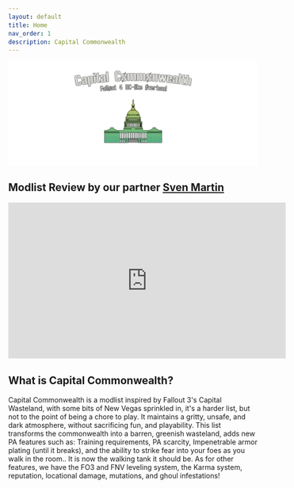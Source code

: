 ```yaml
---
layout: default
title: Home
nav_order: 1
description: Capital Commonwealth
---
```


![image](https://raw.githubusercontent.com/McTiddies4Lunch/CapitalCommonwealth/refs/heads/main/splash2.png)

## Modlist Review by our partner [Sven Martin](https://www.youtube.com/@svenmartin69)

<iframe width="560" height="315" src="https://www.youtube.com/embed/ZJBdJLSkB24?si=wnEyTmOuYG_wkgfM" title="YouTube video player" frameborder="0" allow="accelerometer; autoplay; clipboard-write; encrypted-media; gyroscope; picture-in-picture; web-share" referrerpolicy="strict-origin-when-cross-origin" allowfullscreen></iframe>

## What is Capital Commonwealth?

Capital Commonwealth is a modlist inspired by Fallout 3's Capital Wasteland, with some bits of New Vegas sprinkled in, it's a harder list, but not to the point of being a chore to play. It maintains a gritty, unsafe, and dark atmosphere, without sacrificing fun, and playability. This list transforms the commonwealth into a barren, greenish wasteland, adds new PA features such as: Training requirements, PA scarcity, Impenetrable armor plating (until it breaks), and the ability to strike fear into your foes as you walk in the room.. It is now the walking tank it should be. As for other features, we have the FO3 and FNV leveling system, the Karma system, reputation, locational damage, mutations, and ghoul infestations!
